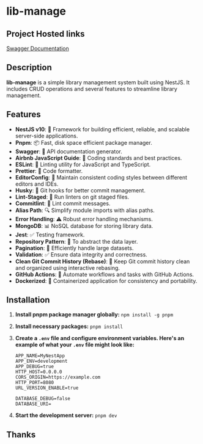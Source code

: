 # lib-manage

## Project Hosted links

[Swagger Documentation](https://ajay404.online)

## Description

**lib-manage** is a simple library management system built using NestJS. It includes CRUD operations and several features to streamline library management.

## Features

- **NestJS v10**: 🚀 Framework for building efficient, reliable, and scalable server-side applications.
- **Pnpm**: 📦 Fast, disk space efficient package manager.
- **Swagger**: 📖 API documentation generator.
- **Airbnb JavaScript Guide**: 📜 Coding standards and best practices.
- **ESLint**: 🧹 Linting utility for JavaScript and TypeScript.
- **Prettier**: 🎨 Code formatter.
- **EditorConfig**: 🔧 Maintain consistent coding styles between different editors and IDEs.
- **Husky**: 🐶 Git hooks for better commit management.
- **Lint-Staged**: 🎯 Run linters on git staged files.
- **Commitlint**: 📝 Lint commit messages.
- **Alias Path**: 🔍 Simplify module imports with alias paths.
- **Error Handling**: ⚠️ Robust error handling mechanisms.
- **MongoDB**: 📊 NoSQL database for storing library data.
- **Jest**: ✅ Testing framework.
- **Repository Pattern**: 📁 To abstract the data layer.
- **Pagination**: 📄 Efficiently handle large datasets.
- **Validation**: ✅ Ensure data integrity and correctness.
- **Clean Git Commit History (Rebase)**: 🔀 Keep Git commit history clean and organized using interactive rebasing.
- **GitHub Actions**: 🤖 Automate workflows and tasks with GitHub Actions.
- **Dockerized**: 🐳 Containerized application for consistency and portability.

## Installation

1. **Install pnpm package manager globally:**
    ```npm install -g pnpm```

2. **Install necessary packages:**
    ```pnpm install```
3. **Create a `.env` file and configure environment variables. Here's an example of what your `.env` file might look like:**

    ```dotenv
    APP_NAME=MyNestApp
    APP_ENV=development
    APP_DEBUG=true
    HTTP_HOST=0.0.0.0
    CORS_ORIGIN=https://example.com
    HTTP_PORT=8080
    URL_VERSION_ENABLE=true

    DATABASE_DEBUG=false
    DATABASE_URI=
    ```

4. **Start the development server:**
    ```pnpm dev```

## Thanks

